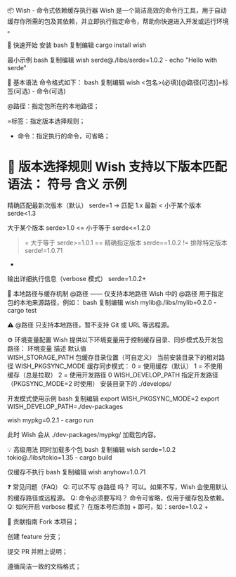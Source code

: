 📦 Wish - 命令式依赖缓存执行器
Wish 是一个简洁高效的命令行工具，用于自动缓存你所需的包及其依赖，并立即执行指定命令，帮助你快速进入开发或运行环境 。

🚀 快速开始
安装
bash
复制编辑
cargo install wish

最小示例
bash
复制编辑
wish serde@./libs/serde=1.0.2 - echo "Hello with serde"


🧠 基本语法
命令格式如下：
bash
复制编辑
wish <包名>(必填)[@路径(可选)]=标签(可选) - 命令(可选)

@路径：指定包所在的本地路径；


=标签：指定版本选择规则；


- 命令：指定执行的命令，可省略；



🧰 版本选择规则
Wish 支持以下版本匹配语法：
符号
含义
示例
=
精确匹配最新次版本（默认）
serde=1 → 匹配 1.x 最新
<
小于某个版本
serde<1.3
>
大于某个版本
serde>1.0
<=
小于等于
serde<=1.2.0
>=
大于等于
serde>=1.0.1
==
精确指定版本
serde==1.0.2
!=
排除特定版本
serde!=1.0.71
+
输出详细执行信息（verbose 模式）
serde=1.0.2+


📂 本地路径与缓存机制
@路径 —— 仅支持本地路径
Wish 中的 @路径 用于指定包的本地来源路径，例如：
bash
复制编辑
wish mylib@./libs/mylib=0.2.0 - cargo test

⚠️ @路径 只支持本地路径，暂不支持 Git 或 URL 等远程源。

⚙️ 环境变量配置
Wish 提供以下环境变量用于控制缓存目录、同步模式及开发包路径：
环境变量
描述
默认值  
WISH_STORAGE_PATH
包缓存目录位置（可自定义）
当前安装目录下的相对路径
WISH_PKGSYNC_MODE
缓存同步模式：
0 = 使用缓存（默认）
1 = 不使用缓存（总是拉取）
2 = 使用开发路径
0
WISH_DEVELOP_PATH
指定开发路径（PKGSYNC_MODE=2 时使用）
安装目录下的 ./develops/

开发模式使用示例
bash
复制编辑
export WISH_PKGSYNC_MODE=2
export WISH_DEVELOP_PATH=./dev-packages

wish mypkg=0.2.1 - cargo run

此时 Wish 会从 ./dev-packages/mypkg/ 加载包内容。

💡 高级用法
同时加载多个包
bash
复制编辑
wish serde=1.0.2 tokio@./libs/tokio=1.35 - cargo build

仅缓存不执行
bash
复制编辑
wish anyhow=1.0.71


❓ 常见问题（FAQ）
Q: 可以不写 @路径 吗？
可以。如果不写，Wish 会使用默认的缓存路径或远程源。
Q: 命令必须要写吗？
命令可省略，仅用于缓存包及依赖。
Q: 如何开启 verbose 模式？
在版本号后添加 + 即可，如：serde=1.0.2 +

🤝 贡献指南
Fork 本项目；


创建 feature 分支；


提交 PR 并附上说明；


遵循简洁一致的文档格式；


